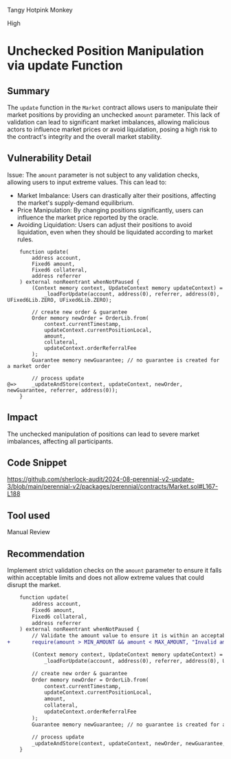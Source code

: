 Tangy Hotpink Monkey

High

# Unchecked Position Manipulation via update Function

## Summary
The `update` function in the `Market` contract allows users to manipulate their market positions by providing an unchecked `amount` parameter. This lack of validation can lead to significant market imbalances, allowing malicious actors to influence market prices or avoid liquidation, posing a high risk to the contract's integrity and the overall market stability.

## Vulnerability Detail
Issue: The `amount` parameter is not subject to any validation checks, allowing users to input extreme values. This can lead to:
- Market Imbalance: Users can drastically alter their positions, affecting the market's supply-demand equilibrium.
- Price Manipulation: By changing positions significantly, users can influence the market price reported by the oracle.
- Avoiding Liquidation: Users can adjust their positions to avoid liquidation, even when they should be liquidated according to market rules.
```solidity
    function update(
        address account,
        Fixed6 amount,
        Fixed6 collateral,
        address referrer
    ) external nonReentrant whenNotPaused {
        (Context memory context, UpdateContext memory updateContext) =
            _loadForUpdate(account, address(0), referrer, address(0), UFixed6Lib.ZERO, UFixed6Lib.ZERO);

        // create new order & guarantee
        Order memory newOrder = OrderLib.from(
            context.currentTimestamp,
            updateContext.currentPositionLocal,
            amount,
            collateral,
            updateContext.orderReferralFee
        );
        Guarantee memory newGuarantee; // no guarantee is created for a market order

        // process update
@=>     _updateAndStore(context, updateContext, newOrder, newGuarantee, referrer, address(0));
    }
```

## Impact
The unchecked manipulation of positions can lead to severe market imbalances, affecting all participants.

## Code Snippet
https://github.com/sherlock-audit/2024-08-perennial-v2-update-3/blob/main/perennial-v2/packages/perennial/contracts/Market.sol#L167-L188

## Tool used

Manual Review

## Recommendation
Implement strict validation checks on the `amount` parameter to ensure it falls within acceptable limits and does not allow extreme values that could disrupt the market.
```diff
    function update(
        address account,
        Fixed6 amount,
        Fixed6 collateral,
        address referrer
    ) external nonReentrant whenNotPaused {
        // Validate the amount value to ensure it is within an acceptable range.
+       require(amount > MIN_AMOUNT && amount < MAX_AMOUNT, "Invalid amount");

        (Context memory context, UpdateContext memory updateContext) =
            _loadForUpdate(account, address(0), referrer, address(0), UFixed6Lib.ZERO, UFixed6Lib.ZERO);

        // create new order & guarantee
        Order memory newOrder = OrderLib.from(
            context.currentTimestamp,
            updateContext.currentPositionLocal,
            amount,
            collateral,
            updateContext.orderReferralFee
        );
        Guarantee memory newGuarantee; // no guarantee is created for a market order

        // process update
        _updateAndStore(context, updateContext, newOrder, newGuarantee, referrer, address(0));
    }
```